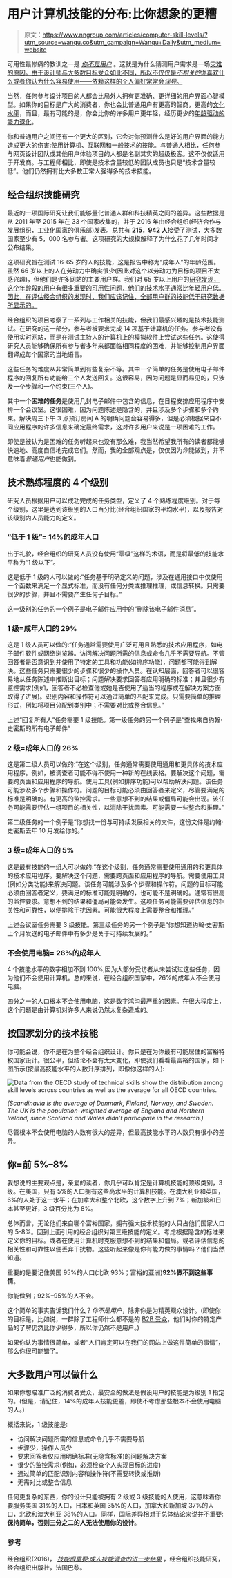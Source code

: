# 用户计算机技能的分布:比你想象的更糟

> 原文：<https://www.nngroup.com/articles/computer-skill-levels/?utm_source=wanqu.co&utm_campaign=Wanqu+Daily&utm_medium=website>



可用性最惨痛的教训之一是 [*你不是用户*](https://www.nngroup.com/videos/you-are-not-user-slogan/) 。这就是为什么猜测用户需求是一场[灾难的原因。由于设计师与大多数目标受众如此不同，所以不仅仅是*不相关的*你喜欢什么或者你认为什么容易使用——依赖这样的个人偏好常常会*误导*。](https://www.nngroup.com/articles/guesses-vs-data/)

当然，任何参与设计项目的人都会比局外人拥有更准确、更详细的用户界面心智模型。如果你的目标是广大的消费者，你也会比普通用户有更高的智商，更高的[文化水平](https://www.nngroup.com/articles/writing-for-lower-literacy-users/)，而且，最有可能的是，你会比你的许多用户更年轻，经历更少的[年龄驱动的能力退化](https://www.nngroup.com/articles/middle-aged-web-users/)。

你和普通用户之间还有一个更大的区别，它会对你预测什么是好的用户界面的能力造成更大的伤害:使用计算机、互联网和一般技术的技能。与普通人相比，任何参与网页设计团队或其他用户体验项目的人都是名副其实的超级极客。这不仅仅适用于开发商。与工程师相比，即使是技术含量较低的团队成员也只是“技术含量较低”。他们仍然拥有比大多数正常人强得多的技术技能。

## 经合组织技能研究

最近的一项国际研究让我们能够量化普通人群和科技精英之间的差异。这些数据是从 2011 年至 2015 年在 33 个国家收集的，并于 2016 年由经合组织(经济合作与发展组织，工业化国家的俱乐部)发表。总共有 **215，942 人**接受了测试，大多数国家至少有 5，000 名参与者。这项研究的大规模解释了为什么花了几年时间才公布结果。

这项研究旨在测试 16-65 岁的人的技能，这是报告中称为“成年人”的年龄范围。虽然 66 岁以上的人在劳动力中确实很少(因此对这个以劳动力为目标的项目不太感兴趣)，但他们是许多网站的主要用户群。我们对 65 岁以上用户的[研究发现，这个年龄段的用户有很多重要的可用性问题，他们的技术水平通常比年轻用户低。因此，在评估经合组织的发现时，我们应该记住，全部用户群的技能低于研究数据所显示的。](https://www.nngroup.com/articles/usability-for-senior-citizens/)

经合组织的项目考察了一系列与工作相关的技能，但我们最感兴趣的是技术技能测试。在研究的这一部分，参与者被要求完成 14 项基于计算机的任务。参与者没有使用实时网站，而是在测试主持人的计算机上的模拟软件上尝试这些任务。这使得研究人员能够确保所有参与者多年来都面临相同程度的困难，并能够控制用户界面翻译成每个国家的当地语言。

这些任务的难度从非常简单到有些复杂不等。其中一个简单的任务是使用电子邮件程序的回复所有功能给三个人发送回复。这很容易，因为问题是显而易见的，只涉及一个步骤和一个约束(三个人)。

其中一个**困难的任务**是使用几封电子邮件中包含的信息，在日程安排应用程序中安排一个会议室。这很困难，因为问题陈述是隐含的，并且涉及多个步骤和多个约束。解决周三下午 3 点预订房间 A 的明确问题会容易得多，但是必须根据来自不同应用程序的许多信息来确定最终需求，这对许多用户来说是一项困难的工作。

即使是被认为是困难的任务听起来也没有那么难，我当然希望我所有的读者都能够快速地、高度自信地完成它们。然而，我的全部观点是，仅仅因为*你*能做到，并不意味着*普通用户*也能做到。

## 技术熟练程度的 4 个级别

研究人员根据用户可以成功完成的任务类型，定义了 4 个熟练程度级别。对于每个级别，这里是达到该级别的人口百分比(经合组织国家的平均水平)，以及报告对该级别内人员能力的定义。

### “低于 1 级”= 14%的成年人口

出于礼貌，经合组织的研究人员没有使用“零级”这样的术语，而是将最低的技能水平称为“1 级以下”。

这是低于 1 级的人可以做的:“任务基于明确定义的问题，涉及在通用接口中仅使用一个函数来满足一个显式标准，而没有任何分类或推理推理，或信息转换。只需要很少的步骤，并且不需要产生任何子目标。”

这一级别的任务的一个例子是电子邮件应用中的“删除该电子邮件消息”。

### 1 级=成年人口的 29%

这是 1 级人员可以做的:“任务通常需要使用广泛可用且熟悉的技术应用程序，如电子邮件软件或网络浏览器。访问解决问题所需的信息或命令几乎不需要导航。不管回答者是否意识到并使用了特定的工具和功能(如排序功能)，问题都可能得到解决。这些任务只需要很少的步骤和很少的操作人员。在认知层面，回答者可以很容易地从任务陈述中推断出目标；问题解决要求回答者应用明确的标准；并且很少有监控需求(例如，回答者不必检查他或她是否使用了适当的程序或在解决方案方面取得了进展)。识别内容和操作符可以通过简单的匹配来完成。只需要简单的推理形式，例如将项目分配到类别中；不需要对比或整合信息。”

上述“回复所有人”任务需要 1 级技能。第一级任务的另一个例子是“查找来自约翰·史密斯的所有电子邮件”

### 2 级=成年人口的 26%

这是第二级人员可以做的:“在这个级别，任务通常需要使用通用和更具体的技术应用程序。例如，被调查者可能不得不使用一种新的在线表格。要解决这个问题，需要跨页面和应用程序的导航。使用工具(例如排序功能)可以帮助解决问题。该任务可能涉及多个步骤和操作符。问题的目标可能必须由回答者来定义，尽管要满足的标准是明确的。有更高的监控需求。一些意想不到的结果或僵局可能会出现。该任务可能需要评估一组项目的相关性，以消除干扰因素。可能需要一些整合和推理。”

第二级任务的一个例子是“你想找一份与可持续发展相关的文件，这份文件是约翰·史密斯去年 10 月发给你的。”

### 3 级=成年人口的 5%

这是最有技能的一组人可以做的:“在这个级别，任务通常需要使用通用的和更具体的技术应用程序。要解决这个问题，需要跨页面和应用程序的导航。需要使用工具(例如分类功能)来解决问题。该任务可能涉及多个步骤和操作符。问题的目标可能必须由回答者定义，要满足的标准可能是明确的，也可能不是明确的。通常有很高的监控要求。意想不到的结果和僵局可能会发生。这项任务可能需要评估信息的相关性和可靠性，以便排除干扰因素。可能很大程度上需要整合和推理。”

上述会议室任务需要 3 级技能。第三级任务的另一个例子是“你想知道约翰·史密斯上个月发送的电子邮件中有多少是关于可持续发展的。”

### 不会使用电脑= 26%的成年人

4 个技能水平的数字相加不到 100%,因为大部分受访者从未尝试过这些任务，因为他们不会使用计算机。总的来说，在经合组织国家中，26%的成年人不会使用电脑。

四分之一的人口根本不会使用电脑，这是数字鸿沟最严重的因素。在很大程度上，这个问题是由计算机对许多人来说仍然太复杂造成的。

## 按国家划分的技术技能

你可能会说，你不是在为整个经合组织设计。你只是在为你最有可能居住的富裕特权国家设计。很公平，但结论不会有太大变化，即使我们看看最富裕的国家，如下图所示(按最高技能水平的人数升序排列，即像你这样的人):

![Data from the OECD study of technical skills show the distribution among skill levels across countries as well as the average for all OECD countries.](img/1cd119a81d2616db49fb2911558cdf85.png)

*(Scandinavia is the average of Denmark, Finland, Norway, and Sweden. The UK is the population-weighted average of England and Northern Ireland, since Scotland and Wales didn’t participate in the research.)*



尽管根本不会使用电脑的人数有很大的差异，但最高技能水平的人数只有很小的差异。

## 你=前 5%–8%

我想说的主要观点是，亲爱的读者，你几乎可以肯定是计算机技能的顶级类别，3 级。在美国，只有 5%的人口拥有这些高水平的计算机技能。在澳大利亚和英国，6%的人处于这一水平；在加拿大和整个北欧，这个数字上升到 7%；新加坡和日本甚至更好，3 级百分比为 8%。

总体而言，无论他们来自哪个富裕国家，拥有强大技术技能的人只占他们国家人口的 5-8%。回到上面引用的经合组织对第三级技能的定义。考虑根据隐含的标准来定义你的目标。或者在使用计算机时克服意想不到的结果和僵局。或者评估信息的相关性和可靠性以便丢弃干扰物。这些听起来像是你有能力做的事情吗？他们当然知道。

重要的是要记住美国 95%的人口(北欧 93%；富裕的亚洲)**92%做不到这些事情**。

你能做到；92%–95%的人不会。

这个简单的事实告诉我们什么？*你不是用户*，除非你是为精英观众设计。(即使你的目标是，比如说，一群除了工程师什么都不是的 [B2B 受众](https://www.nngroup.com/articles/b2b-vs-b2c/)，他们对你的特定产品的了解仍然比你少得多，所以你仍然不是用户。)

如果你认为事情很简单，或者“人们肯定可以在我们的网站上做这件简单的事情”，那么你很可能错了。

## 大多数用户可以做什么

如果你想瞄准广泛的消费者受众，最安全的做法是假设用户的技能是为级别 1 指定的。(但是，请记住，14%的成年人技能更差，即使不考虑那些根本不会使用电脑的人。)

概括来说，1 级技能是:

*   访问解决问题所需的信息或命令几乎不需要导航
*   步骤少，操作人员少
*   要求回答者仅应用明确标准(无隐含标准)的问题解决方案
*   很少的监控需求(例如，必须检查个人实现目标的进度)
*   通过简单的匹配识别内容和操作符(不需要转换或推断)
*   无需对比或整合信息

任何更复杂的东西，你的设计只能被拥有 2 级或 3 级技能的人使用，这意味着你要服务美国 31%的人口，日本和英国 35%的人口，加拿大和新加坡 37%的人口，北欧和澳大利亚 38%的人口。同样，国际差异相对于总体结论来说并不重要:**保持简单，否则三分之二的人无法使用你的设计**。

### 参考

经合组织(2016)， [*技能很重要:成人技能调查的进一步结果*](http://dx.doi.org/10.1787/9789264258051-en) ，经合组织技能研究，经合组织出版社，法国巴黎。


